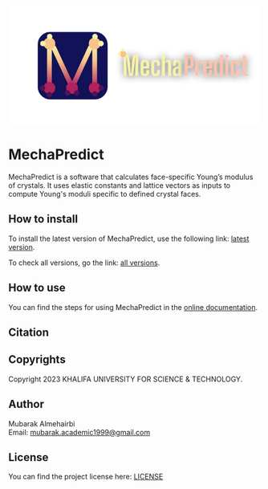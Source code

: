 ![MechaPredict logo](/assets/logo.png)

# MechaPredict
MechaPredict is a software that calculates face-specific Young’s modulus of crystals.
It uses elastic constants and lattice vectors as inputs to compute Young's moduli
specific to defined crystal faces.

## How to install
To install the latest version of MechaPredict, use the following link:
[latest version](https://github.com/mubarakalmehairbi/MechaPredict_Public/releases/latest).

To check all versions, go the link: 
[all versions](https://github.com/mubarakalmehairbi/MechaPredict_Public/releases).

## How to use
You can find the steps for using MechaPredict in the
[online documentation](https://github.com/mubarakalmehairbi/MechaPredict_Public/wiki).

## Citation


## Copyrights
Copyright 2023 KHALIFA UNIVERSITY FOR SCIENCE & TECHNOLOGY.

## Author
Mubarak Almehairbi<br/>
Email: mubarak.academic1999@gmail.com

## License
You can find the project license here: [LICENSE](/LICENSE)
